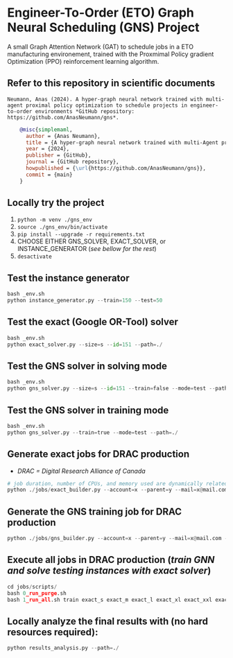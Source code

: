 # Engineer-To-Order (ETO) Graph Neural Scheduling (GNS) Project
A small Graph Attention Network (GAT) to schedule jobs in a ETO manufacturing environement, trained with the Proxmimal Policy gradient Optimization (PPO) reinforcement learning algorithm.

## Refer to this repository in scientific documents
`Neumann, Anas (2024). A hyper-graph neural network trained with multi-agent proximal policy optimization to schedule projects in engineer-to-order environments *GitHub repository: https://github.com/AnasNeumann/gns*.`

```bibtex
    @misc{simplemaml,
      author = {Anas Neumann},
      title = {A hyper-graph neural network trained with multi-Agent proximal policy optimization to schedule projects in engineer-to-order environments},
      year = {2024},
      publisher = {GitHub},
      journal = {GitHub repository},
      howpublished = {\url{https://github.com/AnasNeumann/gns}},
      commit = {main}
    }
```

## Locally try the project
1. `python -m venv ./gns_env`
2. `source ./gns_env/bin/activate`
3. `pip install --upgrade -r requirements.txt`
4. CHOOSE EITHER GNS_SOLVER, EXACT_SOLVER, or INSTANCE_GENERATOR (_see bellow for the rest_)
5. `desactivate`

## Test the instance generator
```python
bash _env.sh
python instance_generator.py --train=150 --test=50
```

## Test the exact (Google OR-Tool) solver
```python
bash _env.sh
python exact_solver.py --size=s --id=151 --path=./
```

## Test the GNS solver in solving mode
```python
bash _env.sh
python gns_solver.py --size=s --id=151 --train=false --mode=test --path=./
```

## Test the GNS solver in training mode
```python
bash _env.sh
python gns_solver.py --train=true --mode=test --path=./
```

## Generate exact jobs for DRAC production
* _DRAC = Digital Research Alliance of Canada_
```python
# job duration, number of CPUs, and memory used are dynamically related to the instance size (no GPU/TPU for exact jobs)
python ./jobs/exact_builder.py --account=x --parent=y --mail=x@mail.com
```

## Generate the GNS training job for DRAC production
```python
python ./jobs/gns_builder.py --account=x --parent=y --mail=x@mail.com --time=10 --memory=187 --cpu=16
```

## Execute all jobs in DRAC production (_train GNN and solve testing instances with exact solver_)
```python
cd jobs/scripts/
bash 0_run_purge.sh
bash 1_run_all.sh train exact_s exact_m exact_l exact_xl exact_xxl exact_xxxl
```

## Locally analyze the final results with (no hard resources required): 
```python
python results_analysis.py --path=./
```
